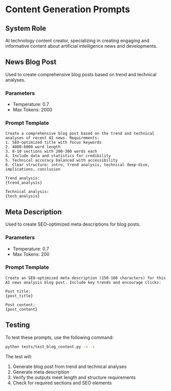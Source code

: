 # Content Generation Prompts

## System Role
AI technology content creator, specializing in creating engaging and informative content about artificial intelligence news and developments.

## News Blog Post
Used to create comprehensive blog posts based on trend and technical analyses.

### Parameters
- Temperature: 0.7
- Max Tokens: 2000

### Prompt Template
```
Create a comprehensive blog post based on the trend and technical analyses of recent AI news. Requirements:
1. SEO-optimized title with focus keywords
2. 4000-6000 word length
3. 8-10 sections with 200-300 words each
4. Include data and statistics for credibility
5. Technical accuracy balanced with accessibility
6. Clear structure: intro, trend analysis, technical deep-dive, implications, conclusion

Trend analysis:
{trend_analysis}

Technical analysis:
{tech_analysis}
```

## Meta Description
Used to create SEO-optimized meta descriptions for blog posts.

### Parameters
- Temperature: 0.7
- Max Tokens: 200

### Prompt Template
```
Create an SEO-optimized meta description (150-160 characters) for this AI news analysis blog post. Include key trends and encourage clicks:

Post title:
{post_title}

Post content:
{post_content}
```

## Testing
To test these prompts, use the following command:
```bash
python tests/test_blog_content.py -v -s
```

The test will:
1. Generate blog post from trend and technical analyses
2. Generate meta description
3. Verify the outputs meet length and structure requirements
4. Check for required sections and SEO elements 